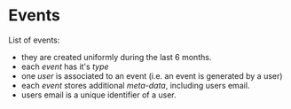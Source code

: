 # Events

List of events:

+ they are created uniformly during the last 6 months.
+ each _event_ has it's _type_
+ one _user_ is associated to an event (i.e. an event is generated by a user)
+ each _event_ stores additional _meta-data_, including users email.
+ users email is a unique identifier of a user.

